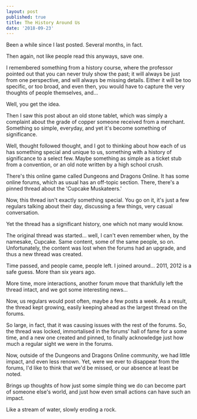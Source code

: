 ```yaml
---
layout: post
published: true
title: The History Around Us
date: '2018-09-23'
---
```

Been a while since I last posted. Several months, in fact.

Then again, not like people read this anyways, save one.

I remembered something from a history course, where the professor pointed out that you can never truly show the past; it will always be just from one perspective, and will always be missing details. Either it will be too specific, or too broad, and even then, you would have to capture the very thoughts of people themselves, and...

Well, you get the idea.

Then I saw this post about an old stone tablet, which was simply a complaint about the grade of copper someone received from a merchant. Something so simple, everyday, and yet it's become something of significance.

Well, thought followed thought, and I got to thinking about how each of us has something special and unique to us, something with a history of significance to a select few. Maybe something as simple as a ticket stub from a convention, or an old note written by a high school crush.

There's this online game called Dungeons and Dragons Online. It has some online forums, which as usual has an off-topic section. There, there's a pinned thread about the 'Cupcake Muskateers.'

Now, this thread isn't exactly something special. You go on it, it's just a few regulars talking about their day, discussing a few things, very casual conversation.

Yet the thread has a significant history, one which not many would know.

The original thread was started... well, I can't even remember when, by the namesake, Cupcake. Same  content, some of the same people, so on. Unfortunately, the content was lost when the forums had an upgrade, and thus a new thread was created.

Time passed, and people came, people left. I joined around... 2011, 2012 is a safe guess. More than six years ago.

More time, more interactions, another forum move that thankfully left the thread intact, and we got some interesting news...

Now, us regulars would post often, maybe a few posts a week. As a result, the thread kept growing, easily keeping ahead as the largest thread on the forums.

So large, in fact, that it was causing issues with the rest of the forums. So, the thread was locked, immortalised in the forums' hall of fame for a some time, and a new one created and pinned, to finally acknowledge just how much a regular sight we were in the forums.

Now, outside of the Dungeons and Dragons Online community, we had little impact, and even less renown. Yet, were we ever to disappear from the forums, I'd like to think that we'd be missed, or our absence at least be noted.

Brings up thoughts of how just some simple thing we do can become part of someone else's world, and just how even small actions can have such an impact.

Like a stream of water, slowly eroding a rock.